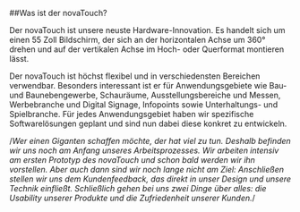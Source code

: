 ##Was ist der novaTouch?

Der novaTouch ist unsere neuste Hardware-Innovation. Es handelt sich um einen 55 Zoll Bildschirm, der sich an der horizontalen Achse um 360° drehen und auf der vertikalen Achse im Hoch- oder Querformat montieren lässt.

Der novaTouch ist höchst flexibel und in verschiedensten Bereichen verwendbar. Besonders interessant ist er für Anwendungsgebiete wie Bau- und Baunebengewerbe, Schauräume, Ausstellungsbereiche und Messen, Werbebranche und Digital Signage, Infopoints sowie Unterhaltungs- und Spielbranche. Für jedes Anwendungsgebiet haben wir spezifische Softwarelösungen geplant und sind nun dabei diese konkret zu entwickeln.

/*Wer einen Giganten schaffen möchte, der hat viel zu tun. Deshalb befinden wir uns noch am Anfang unseres Arbeitsprozesses. Wir arbeiten intensiv am ersten Prototyp des novaTouch und schon bald werden wir ihn vorstellen. Aber auch dann sind wir noch lange nicht am Ziel: Anschließen stellen wir uns dem Kundenfeedback, das direkt in unser Design und unsere Technik einfließt. Schließlich gehen bei uns zwei Dinge über alles: die Usability unserer Produkte und die Zufriedenheit unserer Kunden.*/
